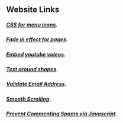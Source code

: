 ## Website Links
##### [CSS for menu icons](https://jonsuh.com/hamburgers/#browser-support).

##### [Fade in effect for pages](https://www.abeautifulsite.net/a-clean-fade-in-effect-for-webpages).

##### [Embed youtube videos](https://www.abeautifulsite.net/how-to-embed-youtubevimeo-videos-responsively).

##### [Text around shapes](https://www.html5rocks.com/en/tutorials/shapes/getting-started/).

##### [Validate Email Address](https://www.abeautifulsite.net/the-easiest-way-to-validate-email-addresses-in-php).

##### [Smooth Scrolling](https://www.abeautifulsite.net/smoothly-scroll-to-an-element-without-a-jquery-plugin-2).

##### [Prevent Commenting Spams via Javascript](https://www.abeautifulsite.net/using-javascript-to-prevent-comment-spam).
